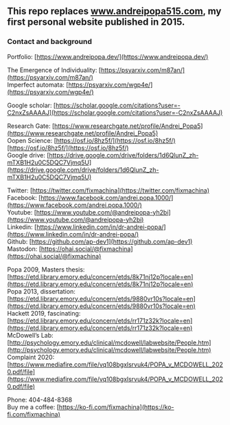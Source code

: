 ## This repo replaces www.andreipopa515.com, my first personal website published in 2015.

### Contact and background 
Portfolio: [https://www.andreipopa.dev/](https://www.andreipopa.dev/) 

The Emergence of Individuality: [https://psyarxiv.com/m87an/](https://psyarxiv.com/m87an/)  
Imperfect automata: [https://psyarxiv.com/wgp4e/](https://psyarxiv.com/wgp4e/)  

Google scholar: [https://scholar.google.com/citations?user=-C2nxZsAAAAJ](https://scholar.google.com/citations?user=-C2nxZsAAAAJ)  

Research Gate: [https://www.researchgate.net/profile/Andrei_Popa5](https://www.researchgate.net/profile/Andrei_Popa5)  
Oopen Science: [https://osf.io/8hz5f/](https://osf.io/8hz5f/)[https://osf.io/8hz5f/](https://osf.io/8hz5f/)  
Google drive: [https://drive.google.com/drive/folders/1d6QlunZ_zh-mTXB1H2u0C5DQC7Vjmq5U](https://drive.google.com/drive/folders/1d6QlunZ_zh-mTXB1H2u0C5DQC7Vjmq5U)  

Twitter: [https://twitter.com/fixmachina](https://twitter.com/fixmachina)  
Facebook: [https://www.facebook.com/andrei.popa.1000/](https://www.facebook.com/andrei.popa.1000/)  
Youtube: [https://www.youtube.com/@andreipopa-yh2bi](https://www.youtube.com/@andreipopa-yh2bi)  
Linkedin: [https://www.linkedin.com/in/dr-andrei-popa/](https://www.linkedin.com/in/dr-andrei-popa/)  
Github: [https://github.com/ap-dev1](https://github.com/ap-dev1)  
Mastodon: [https://ohai.social/@fixmachina](https://ohai.social/@fixmachina)   


Popa 2009, Masters thesis: [https://etd.library.emory.edu/concern/etds/8k71nj12p?locale=en](https://etd.library.emory.edu/concern/etds/8k71nj12p?locale=en)  
Popa 2013, dissertation: [https://etd.library.emory.edu/concern/etds/9880vr10s?locale=en](https://etd.library.emory.edu/concern/etds/9880vr10s?locale=en)  
Hackett 2019, fascinating: [https://etd.library.emory.edu/concern/etds/rr171z32k?locale=en](https://etd.library.emory.edu/concern/etds/rr171z32k?locale=en)  
McDowell’s Lab: [http://psychology.emory.edu/clinical/mcdowell/labwebsite/People.htm](http://psychology.emory.edu/clinical/mcdowell/labwebsite/People.htm)  
Complaint 2020: [https://www.mediafire.com/file/vq108bgxlsrvuk4/POPA_v_MCDOWELL_2020.pdf/file](https://www.mediafire.com/file/vq108bgxlsrvuk4/POPA_v_MCDOWELL_2020.pdf/file)  

Phone: 404-484-8368  
Buy me a coffee: [https://ko-fi.com/fixmachina](https://ko-fi.com/fixmachina)  